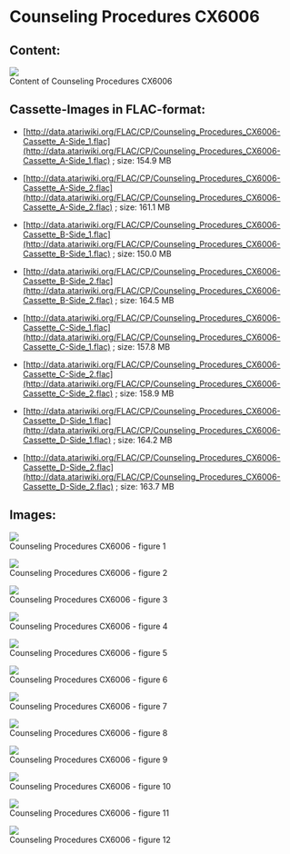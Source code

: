 # Counseling Procedures CX6006  
## Content:  
![](attachments/Counseling+Procedures+CX6006.jpg)  
Content of Counseling Procedures CX6006  
  
  
## Cassette-Images in FLAC-format:  
- [http://data.atariwiki.org/FLAC/CP/Counseling_Procedures_CX6006-Cassette_A-Side_1.flac](http://data.atariwiki.org/FLAC/CP/Counseling_Procedures_CX6006-Cassette_A-Side_1.flac) ; size: 154.9 MB  
  
- [http://data.atariwiki.org/FLAC/CP/Counseling_Procedures_CX6006-Cassette_A-Side_2.flac](http://data.atariwiki.org/FLAC/CP/Counseling_Procedures_CX6006-Cassette_A-Side_2.flac) ; size: 161.1 MB  
  
- [http://data.atariwiki.org/FLAC/CP/Counseling_Procedures_CX6006-Cassette_B-Side_1.flac](http://data.atariwiki.org/FLAC/CP/Counseling_Procedures_CX6006-Cassette_B-Side_1.flac) ; size: 150.0 MB  
  
- [http://data.atariwiki.org/FLAC/CP/Counseling_Procedures_CX6006-Cassette_B-Side_2.flac](http://data.atariwiki.org/FLAC/CP/Counseling_Procedures_CX6006-Cassette_B-Side_2.flac) ; size: 164.5 MB  
  
- [http://data.atariwiki.org/FLAC/CP/Counseling_Procedures_CX6006-Cassette_C-Side_1.flac](http://data.atariwiki.org/FLAC/CP/Counseling_Procedures_CX6006-Cassette_C-Side_1.flac) ; size: 157.8 MB  
  
- [http://data.atariwiki.org/FLAC/CP/Counseling_Procedures_CX6006-Cassette_C-Side_2.flac](http://data.atariwiki.org/FLAC/CP/Counseling_Procedures_CX6006-Cassette_C-Side_2.flac) ; size: 158.9 MB  
  
- [http://data.atariwiki.org/FLAC/CP/Counseling_Procedures_CX6006-Cassette_D-Side_1.flac](http://data.atariwiki.org/FLAC/CP/Counseling_Procedures_CX6006-Cassette_D-Side_1.flac) ; size: 164.2 MB  
  
- [http://data.atariwiki.org/FLAC/CP/Counseling_Procedures_CX6006-Cassette_D-Side_2.flac](http://data.atariwiki.org/FLAC/CP/Counseling_Procedures_CX6006-Cassette_D-Side_2.flac) ; size: 163.7 MB  
  
## Images:  
![](attachments/P01.jpg)  
Counseling Procedures CX6006 - figure 1   
  
![](attachments/P02.jpg)  
Counseling Procedures CX6006 - figure 2   
  
![](attachments/P03.jpg)  
Counseling Procedures CX6006 - figure 3   
  
![](attachments/P04.jpg)  
Counseling Procedures CX6006 - figure 4   
  
![](attachments/P05.jpg)  
Counseling Procedures CX6006 - figure 5   
  
![](attachments/P06.jpg)  
Counseling Procedures CX6006 - figure 6   
  
![](attachments/P07.jpg)  
Counseling Procedures CX6006 - figure 7   
  
![](attachments/P08.jpg)  
Counseling Procedures CX6006 - figure 8   
  
![](attachments/P09.jpg)  
Counseling Procedures CX6006 - figure 9   
  
![](attachments/P10.jpg)  
Counseling Procedures CX6006 - figure 10   
  
![](attachments/P11.jpg)  
Counseling Procedures CX6006 - figure 11   
  
![](attachments/P12.jpg)  
Counseling Procedures CX6006 - figure 12   
  
